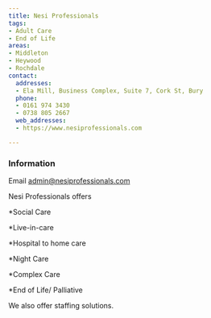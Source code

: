 ```yaml
---
title: Nesi Professionals
tags:
- Adult Care
- End of Life
areas:
- Middleton
- Heywood
- Rochdale
contact:
  addresses:
  - Ela Mill, Business Complex, Suite 7, Cork St, Bury
  phone:
  - 0161 974 3430
  - 0738 805 2667 
  web_addresses:
  - https://www.nesiprofessionals.com

---
```


### Information

Email  admin@nesiprofessionals.com

Nesi Professionals offers 

*Social Care

*Live-in-care

*Hospital to home care

*Night Care

*Complex Care

*End of Life/ Palliative

We also offer staffing solutions.
